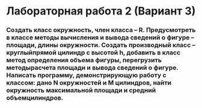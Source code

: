 # Лабораторная работа 2 (Вариант 3)
### Создать класс окружность, член класса – R. Предусмотреть в классе методы вычисления и вывода сведений о фигуре – площади, длины окружности. Создать производный класс – круглыйпрямой цилиндр с высотой h, добавить в класс метод определения объема фигуры, перегрузить методырасчета площади и вывода сведений о фигуре. Написать программу, демонстрирующую работу с классом: дано N окружностей и M цилиндров, найти окружность максимальной площади и средний объемцилиндров.